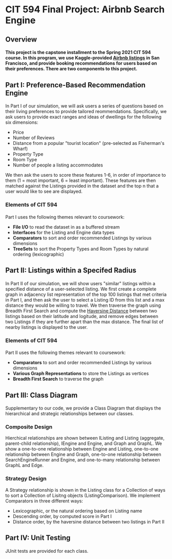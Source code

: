 # CIT 594 Final Project: Airbnb Search Engine

## Overview
#### This project is the capstone installment to the Spring 2021 CIT 594 course. In this program, we use Kaggle-provided [Airbnb listings](https://www.kaggle.com/jeploretizo/san-francisco-airbnb-listings) in San Francisco, and provide booking recommendations for users based on their preferences. There are two components to this project.

## Part I: Preference-Based Recommendation Engine
#### 
In Part I of our simulation, we will ask users a series of questions based on their living preferences to provide tailored reommendations. Specifically, we ask users to provide exact ranges and ideas of dwellings for the following six dimensions:

* Price
* Number of Reviews
* Distance from a popular "tourist location" (pre-selected as Fisherman's Wharf)
* Property Type
* Room Type
* Number of people a listing accommodates

We then ask the users to score these features 1-6, in order of importance to them (1 = most important, 6 = least important). These features are then matched against the Listings provided in the dataset and the top n that a user would like to see are displayed.

### Elements of CIT 594
#### 
Part I uses the following themes relevant to coursework:
* **File I/O** to read the dataset in as a buffered stream
* **Interfaces** for the Listing and Engine data types
* **Comparators** to sort and order recommended Listings by various dimensions
* **TreeSets** to sort the Property Types and Room Types by natural ordering (lexicographic)

## Part II: Listings within a Specifed Radius
#### 
In Part II of our simulation, we will show users "similar" listings within a specified distance of a user-selected listing. We first create a complete graph in adjacency list representation of the top 100 listings that met criteria in Part I, and then ask the user to select a Listing ID from this list and a max distance they would be willing to travel. We then traverse the graph using Breadth First Search and compute the [Haversine Distance](https://www.movable-type.co.uk/scripts/latlong.html) between two listings based on their latitude and logitude, and remove edges between two Listings if they are further apart than the max distance. The final list of nearby listings is displayed to the user.

### Elements of CIT 594
#### 
Part II uses the following themes relevant to coursework:
* **Comparators** to sort and order recommended Listings by various dimensions
* **Various Graph Representations** to store the Listings as vertices
* **Breadth First Search** to traverse the graph

## Part III: Class Diagram
####
Supplementary to our code, we provide a Class Diagram that displays the hierarchical and strategic relationships between our classes.

### Composite Design
Hierchical relationships are shown between IListing and Listing (aggregate, parent-child relationship), IEngine and Engine, and Graph and GraphL. We show a one-to-one relationship between Engine and Listing, one-to-one relationship between Engine and Graph, one-to-one relationship between SearchEngineRunner and Engine, and one-to-many relationship between GraphL and Edge.

### Strategy Design
A Strategy relationship is shown in the Listing class for a Collection of ways to sort a Collection of Lisitng objects (ListingComparison). We implement Comparators in three different ways:
* Lexicographic, or the natural ordering based on Listing name
* Descending order, by computed score in Part I
* Distance order, by the haversine distance between two listings in Part II

## Part IV: Unit Testing
####
JUnit tests are provided for each class.
